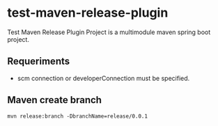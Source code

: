 # test-maven-release-plugin

Test Maven Release Plugin Project is a multimodule maven spring boot project.

## Requeriments

* scm connection or developerConnection must be specified.

## Maven create branch

`mvn release:branch -DbranchName=release/0.0.1` 